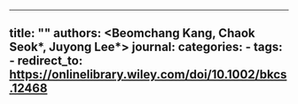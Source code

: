 ---
title: "<A benchmark study of machinel earning methods for molecular electronic transition: Tree-based ensemble learning versus graph neural network>"
authors: <Beomchang Kang, Chaok Seok*, Juyong Lee*>
journal: <BKCS>
categories:
  -<Prediction of molecular properties by machine learning>
tags:
  -<Optical property prediction>
 redirect_to: <https://onlinelibrary.wiley.com/doi/10.1002/bkcs.12468>
 ---
